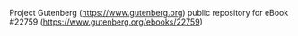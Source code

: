 Project Gutenberg (https://www.gutenberg.org) public repository for eBook #22759 (https://www.gutenberg.org/ebooks/22759)

